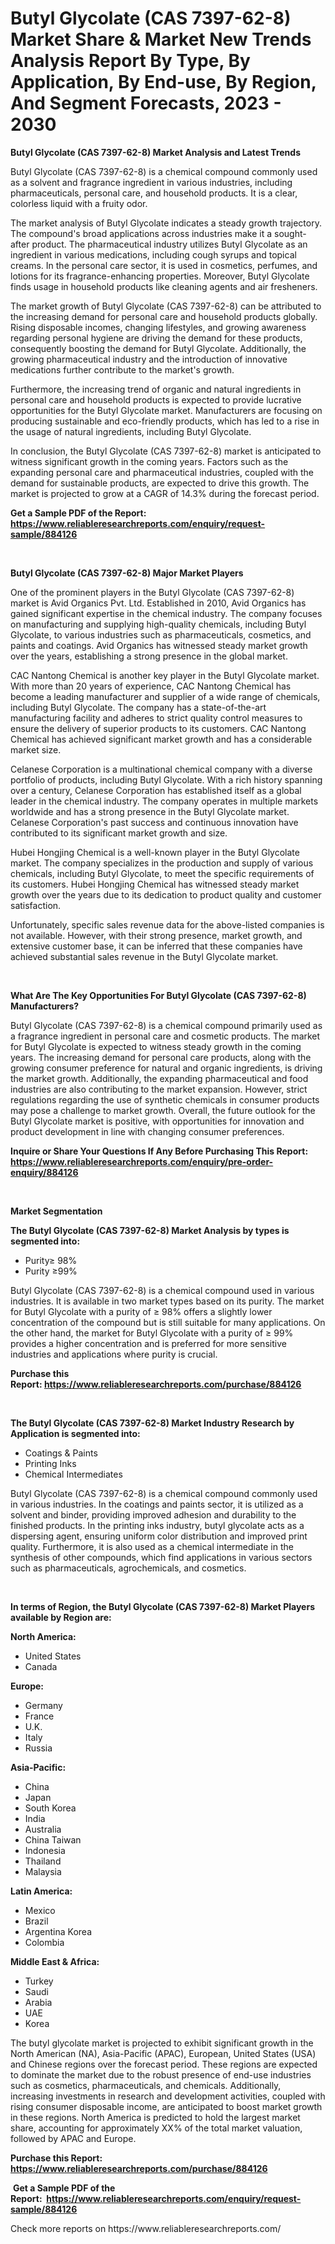 <p><h1>Butyl Glycolate (CAS 7397-62-8) Market Share & Market New Trends Analysis Report By Type, By Application, By End-use, By Region, And Segment Forecasts, 2023 - 2030</h1></p><p><strong>Butyl Glycolate (CAS 7397-62-8) Market Analysis and Latest Trends</strong></p>
<p><p>Butyl Glycolate (CAS 7397-62-8) is a chemical compound commonly used as a solvent and fragrance ingredient in various industries, including pharmaceuticals, personal care, and household products. It is a clear, colorless liquid with a fruity odor.</p><p>The market analysis of Butyl Glycolate indicates a steady growth trajectory. The compound's broad applications across industries make it a sought-after product. The pharmaceutical industry utilizes Butyl Glycolate as an ingredient in various medications, including cough syrups and topical creams. In the personal care sector, it is used in cosmetics, perfumes, and lotions for its fragrance-enhancing properties. Moreover, Butyl Glycolate finds usage in household products like cleaning agents and air fresheners.</p><p>The market growth of Butyl Glycolate (CAS 7397-62-8) can be attributed to the increasing demand for personal care and household products globally. Rising disposable incomes, changing lifestyles, and growing awareness regarding personal hygiene are driving the demand for these products, consequently boosting the demand for Butyl Glycolate. Additionally, the growing pharmaceutical industry and the introduction of innovative medications further contribute to the market's growth.</p><p>Furthermore, the increasing trend of organic and natural ingredients in personal care and household products is expected to provide lucrative opportunities for the Butyl Glycolate market. Manufacturers are focusing on producing sustainable and eco-friendly products, which has led to a rise in the usage of natural ingredients, including Butyl Glycolate.</p><p>In conclusion, the Butyl Glycolate (CAS 7397-62-8) market is anticipated to witness significant growth in the coming years. Factors such as the expanding personal care and pharmaceutical industries, coupled with the demand for sustainable products, are expected to drive this growth. The market is projected to grow at a CAGR of 14.3% during the forecast period.</p></p>
<p><strong>Get a Sample PDF of the Report:&nbsp; <a href="https://www.reliableresearchreports.com/enquiry/request-sample/884126">https://www.reliableresearchreports.com/enquiry/request-sample/884126</a></strong></p>
<p>&nbsp;</p>
<p><strong>Butyl Glycolate (CAS 7397-62-8) Major Market Players</strong></p>
<p><p>One of the prominent players in the Butyl Glycolate (CAS 7397-62-8) market is Avid Organics Pvt. Ltd. Established in 2010, Avid Organics has gained significant expertise in the chemical industry. The company focuses on manufacturing and supplying high-quality chemicals, including Butyl Glycolate, to various industries such as pharmaceuticals, cosmetics, and paints and coatings. Avid Organics has witnessed steady market growth over the years, establishing a strong presence in the global market.</p><p>CAC Nantong Chemical is another key player in the Butyl Glycolate market. With more than 20 years of experience, CAC Nantong Chemical has become a leading manufacturer and supplier of a wide range of chemicals, including Butyl Glycolate. The company has a state-of-the-art manufacturing facility and adheres to strict quality control measures to ensure the delivery of superior products to its customers. CAC Nantong Chemical has achieved significant market growth and has a considerable market size.</p><p>Celanese Corporation is a multinational chemical company with a diverse portfolio of products, including Butyl Glycolate. With a rich history spanning over a century, Celanese Corporation has established itself as a global leader in the chemical industry. The company operates in multiple markets worldwide and has a strong presence in the Butyl Glycolate market. Celanese Corporation's past success and continuous innovation have contributed to its significant market growth and size.</p><p>Hubei Hongjing Chemical is a well-known player in the Butyl Glycolate market. The company specializes in the production and supply of various chemicals, including Butyl Glycolate, to meet the specific requirements of its customers. Hubei Hongjing Chemical has witnessed steady market growth over the years due to its dedication to product quality and customer satisfaction.</p><p>Unfortunately, specific sales revenue data for the above-listed companies is not available. However, with their strong presence, market growth, and extensive customer base, it can be inferred that these companies have achieved substantial sales revenue in the Butyl Glycolate market.</p></p>
<p>&nbsp;</p>
<p><strong>What Are The Key Opportunities For Butyl Glycolate (CAS 7397-62-8) Manufacturers?</strong></p>
<p><p>Butyl Glycolate (CAS 7397-62-8) is a chemical compound primarily used as a fragrance ingredient in personal care and cosmetic products. The market for Butyl Glycolate is expected to witness steady growth in the coming years. The increasing demand for personal care products, along with the growing consumer preference for natural and organic ingredients, is driving the market growth. Additionally, the expanding pharmaceutical and food industries are also contributing to the market expansion. However, strict regulations regarding the use of synthetic chemicals in consumer products may pose a challenge to market growth. Overall, the future outlook for the Butyl Glycolate market is positive, with opportunities for innovation and product development in line with changing consumer preferences.</p></p>
<p><strong>Inquire or Share Your Questions If Any Before Purchasing This Report: <a href="https://www.reliableresearchreports.com/enquiry/pre-order-enquiry/884126">https://www.reliableresearchreports.com/enquiry/pre-order-enquiry/884126</a></strong></p>
<p>&nbsp;</p>
<p><strong>Market Segmentation</strong></p>
<p><strong>The Butyl Glycolate (CAS 7397-62-8) Market Analysis by types is segmented into:</strong></p>
<p><ul><li>Purity≥ 98%</li><li>Purity ≥99%</li></ul></p>
<p><p>Butyl Glycolate (CAS 7397-62-8) is a chemical compound used in various industries. It is available in two market types based on its purity. The market for Butyl Glycolate with a purity of ≥ 98% offers a slightly lower concentration of the compound but is still suitable for many applications. On the other hand, the market for Butyl Glycolate with a purity of ≥ 99% provides a higher concentration and is preferred for more sensitive industries and applications where purity is crucial.</p></p>
<p><strong>Purchase this Report:&nbsp;<a href="https://www.reliableresearchreports.com/purchase/884126">https://www.reliableresearchreports.com/purchase/884126</a></strong></p>
<p>&nbsp;</p>
<p><strong>The Butyl Glycolate (CAS 7397-62-8) Market Industry Research by Application is segmented into:</strong></p>
<p><ul><li>Coatings & Paints</li><li>Printing Inks</li><li>Chemical Intermediates</li></ul></p>
<p><p>Butyl Glycolate (CAS 7397-62-8) is a chemical compound commonly used in various industries. In the coatings and paints sector, it is utilized as a solvent and binder, providing improved adhesion and durability to the finished products. In the printing inks industry, butyl glycolate acts as a dispersing agent, ensuring uniform color distribution and improved print quality. Furthermore, it is also used as a chemical intermediate in the synthesis of other compounds, which find applications in various sectors such as pharmaceuticals, agrochemicals, and cosmetics.</p></p>
<p>&nbsp;</p>
<p><strong>In terms of Region, the Butyl Glycolate (CAS 7397-62-8) Market Players available by Region are:</strong></p>
<p>
    <p> <strong> North America: </strong>
        <ul>
            <li>United States</li>
            <li>Canada</li>
        </ul>
        </p> 
    <p> <strong> Europe: </strong>
        <ul>
            <li>Germany</li>
            <li>France</li>
            <li>U.K.</li>
            <li>Italy</li>
            <li>Russia</li>
        </ul>
        </p> 
    <p> <strong> Asia-Pacific: </strong>
        <ul>
            <li>China</li>
            <li>Japan</li>
            <li>South Korea</li>
            <li>India</li>
            <li>Australia</li>
            <li>China Taiwan</li>
            <li>Indonesia</li>
            <li>Thailand</li>
            <li>Malaysia</li>
        </ul>
        </p> 
    <p> <strong> Latin America: </strong>
        <ul>
            <li>Mexico</li>
            <li>Brazil</li>
            <li>Argentina Korea</li>
            <li>Colombia</li>
        </ul>
        </p> 
    <p> <strong> Middle East & Africa: </strong>
        <ul>
            <li>Turkey</li>
            <li>Saudi</li>
            <li>Arabia</li>
            <li>UAE</li>
            <li>Korea</li>
        </ul>
    </p>
    </p>
<p><p>The butyl glycolate market is projected to exhibit significant growth in the North American (NA), Asia-Pacific (APAC), European, United States (USA) and Chinese regions over the forecast period. These regions are expected to dominate the market due to the robust presence of end-use industries such as cosmetics, pharmaceuticals, and chemicals. Additionally, increasing investments in research and development activities, coupled with rising consumer disposable income, are anticipated to boost market growth in these regions. North America is predicted to hold the largest market share, accounting for approximately XX% of the total market valuation, followed by APAC and Europe.</p></p>
<p><strong>Purchase this Report: <a href="https://www.reliableresearchreports.com/purchase/884126">https://www.reliableresearchreports.com/purchase/884126</a></strong></p>
<p>&nbsp;<strong>Get a Sample PDF of the Report:&nbsp;&nbsp;<a href="https://www.reliableresearchreports.com/enquiry/request-sample/884126">https://www.reliableresearchreports.com/enquiry/request-sample/884126</a></strong></p>
<p><strong></strong></p>
<p>Check more reports on https://www.reliableresearchreports.com/</p>